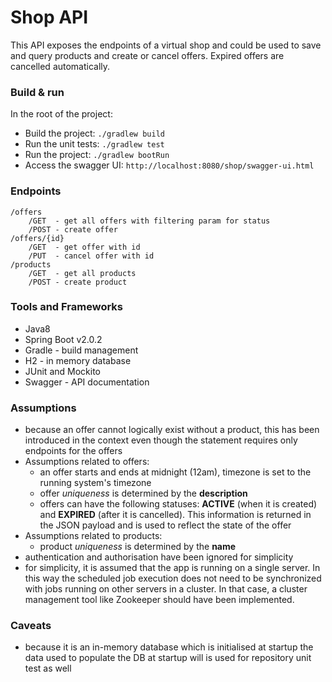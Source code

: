 # Shop API

This API exposes the endpoints of a virtual shop and could be used to save and query products and create or cancel offers.
Expired offers are cancelled automatically.

### Build & run

In the root of the project:
* Build the project: ```./gradlew build```
* Run the unit tests: ```./gradlew test```
* Run the project: ```./gradlew bootRun```
* Access the swagger UI: ```http://localhost:8080/shop/swagger-ui.html```

### Endpoints
    /offers       
        /GET  - get all offers with filtering param for status
        /POST - create offer
    /offers/{id}
        /GET  - get offer with id
        /PUT  - cancel offer with id
    /products
        /GET  - get all products
        /POST - create product

### Tools and Frameworks
* Java8
* Spring Boot v2.0.2
* Gradle - build management
* H2 - in memory database
* JUnit and Mockito
* Swagger - API documentation

### Assumptions
- because an offer cannot logically exist without a product, this has been introduced in the context even though
the statement requires only endpoints for the offers
- Assumptions related to offers:
    - an offer starts and ends at midnight (12am), timezone is set to the running system's timezone
    - offer *uniqueness* is determined by the **description**
    - offers can have the following statuses: **ACTIVE** (when it is created) and **EXPIRED** (after it is cancelled). This 
    information is returned in the JSON payload and is used to reflect the state of the offer
- Assumptions related to products:
    - product *uniqueness* is determined by the **name**
- authentication and authorisation have been ignored for simplicity
- for simplicity, it is assumed that the app is running on a single server. In this way the scheduled job execution does 
not need to be synchronized with jobs running on other servers in a cluster. In that case, a cluster management tool like 
Zookeeper should have been implemented.

### Caveats
- because it is an in-memory database which is initialised at startup the data used to 
populate the DB at startup will is used for repository unit test as well

